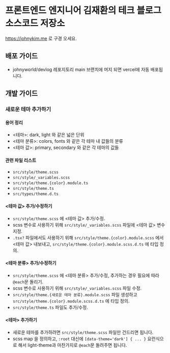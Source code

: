# 프론트엔드 엔지니어 김재환의 테크 블로그 소스코드 저장소

https://johnykim.me 로 구경 오세요.

## 배포 가이드

- johnyworld/devlog 레포지토리 main 브랜치에 머지 되면 vercel에 자동 배포됩니다.

## 개발 가이드

### 새로운 테마 추가하기

#### 용어 정리

- <테마>: dark, light 와 같은 넓은 단위
- <테마 분류>: colors, fonts 와 같은 각 테마 내 값들의 분류
- <테마 값>: primary, secondary 와 같은 각 테마의 값들

#### 관련 파일 리스트

- `src/style/theme.scss`
- `src/style/_variables.scss`
- `src/style/theme.{color}.module.ts`
- `src/style/theme.ts`
- `src/types/theme.d.ts`

#### <테마 값> 추가/수정하기

- `src/style/theme.scss` 에 <테마 값> 추가/수정.
- scss 변수로 사용하기 위해 `src/style/_variables.scss` 파일에 <테마 값> 변수 지정.
- `.tsx?` 파일에서도 사용하기 위해 `src/style/theme.{color}.module.scss` 에서 <테마 값> 내보내고, `src/style/theme.{color}.module.scss.d.ts` 에 타입 정의.

#### <테마 분류> 추가/수정하기

- `src/style/theme.scss` 에 <테마 분류> 추가/수정, 추가하는 경우 필요에 따라 `@each`문 돌리기.
- scss 변수로 사용하기 위해 `src/style/_variables.scss` 파일 수정.
- `src/style/theme.{새로운 테마 분류}.module.scss` 파일 생성하고 `src/style/theme.{color}.module.scss.d.ts` 에 타입 정의.
- `src/style/theme.ts` 파일도 추가/수정.

#### <테마> 추가하기

- 새로운 테마를 추가하려면 `src/style/theme.scss` 파일만 건드리면 됩니다.
- scss map 을 정의하고, `:root` 대신에 `[data-theme='dark'] { ... }` 요런식으로 해서 light-theme과 마찬가지로 `@each`문 돌려주면 됩니다.
